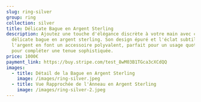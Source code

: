 ```yaml
---
slug: ring-silver
group: ring
collection: silver
title: Délicate Bague en Argent Sterling
description: Ajoutez une touche d'élégance discrète à votre main avec cette
  délicate bague en argent sterling. Son design épuré et l'éclat subtil de
  l'argent en font un accessoire polyvalent, parfait pour un usage quotidien ou
  pour compléter une tenue sophistiquée.
price: 1000€
payment_link: https://buy.stripe.com/test_8wM03B1TGca3cXCdQQ
images:
  - title: Détail de la Bague en Argent Sterling
    image: /images/ring-silver.jpeg
  - title: Vue Rapprochée de l'Anneau en Argent Sterling
    image: /images/ring-silver-2.jpeg
---
```

